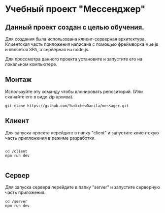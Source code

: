 # Учебный проект "Мессенджер"
## Данный проект создан с целью обучения. 
Для создания была использована клиент-серверная архитектура.
Клиентская часть приложения написана с помощью фреймворка Vue js и является SPA, а серверная на node.js.

Для проссмотра данного проекта установите и запустите его на локальном компьютере.

## Монтаж 
Используйте эту команду чтобы клонировать репозиторий. (Или скачайте его в виде zip архива).
```
git clone https://github.com/YudichewDanila/messager.git
```

## Клиент
Для запуска проекта перейдите в папку "client" и запустите клиентскую часть прилложения в режиме разработки. 
<pre class="notranslate">
<code>
cd /client
npm run dev
</code>
</pre>

## Сервер
Для запуска сервера перейдите в папку "server" и запустите серверную часть приложения.
```
cd /server
npm run dev
```
